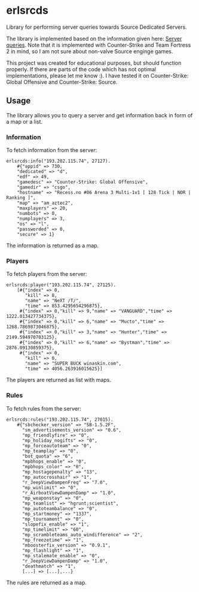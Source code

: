# erlsrcds
Library for performing server queries towards Source Dedicated Servers.

The library is implemented based on the information given here: [Server queries](https://developer.valvesoftware.com/wiki/Server_queries). Note that it is implemented with Counter-Strike and Team Fortress 2 in mind, so I am not sure about non-valve Source enginge games.

This project was created for educational purposes, but should function properly.
If there are parts of the code which has not optimal implementations, please let me know :). I have tested it on Counter-Strike: Global Offensive and Counter-Strike: Source.

## Usage
The library allows you to query a server and get information back in form of a map or a list.

### Information
To fetch information from the server:

    erlsrcds:info("193.202.115.74", 27127).
        #{"appid" => 730,
        "dedicated" => "d",
        "edf" => 49,
        "gamedesc" => "Counter-Strike: Global Offensive",
        "gamedir" => "csgo",
        "hostname" => "Recess.no #06 Arena 3 Multi-1v1 [ 128 Tick | NOR | Ranking ]",
        "map" => "am_aztec2",
        "maxplayers" => 20,
        "numbots" => 0,
        "numplayers" => 3,
        "os" => "l",
        "passworded" => 0,
        "secure" => 1}

The information is returned as a map.


### Players
To fetch players from the server:

    erlsrcds:player("193.202.115.74", 27125).
        [#{"index" => 0,
           "kill" => 8,
           "name" => "NeXT /T/",
           "time" => 853.4295654296875},
         #{"index" => 0,"kill" => 9,"name" => "VANGUARD","time" => 1222.013427734375},
         #{"index" => 0,"kill" => 6,"name" => "Mucto","time" => 1268.7869873046875},
         #{"index" => 0,"kill" => 3,"name" => "Hunter","time" => 2149.594970703125},
         #{"index" => 0,"kill" => 6,"name" => "Bystman","time" => 2876.09130859375},
         #{"index" => 0,
           "kill" => 0,
           "name" => "SUPER BUCK winaskin.com",
           "time" => 4056.263916015625}]

The players are returned as list with maps.

### Rules
To fetch rules from the server:

    erlsrcds:rules("193.202.115.74", 27015).
        #{"sbchecker_version" => "SB-1.5.2F",
          "sm_advertisements_version" => "0.6",
          "mp_friendlyfire" => "0",
          "mp_holiday_nogifts" => "0",
          "mp_forceautoteam" => "0",
          "mp_teamplay" => "0",
          "bot_quota" => "6",
          "mpbhops_enable" => "0",
          "mpbhops_color" => "0",
          "mp_hostagepenalty" => "13",
          "mp_autocrosshair" => "1",
          "r_JeepViewDampenFreq" => "7.0",
          "mp_winlimit" => "0",
          "r_AirboatViewDampenDamp" => "1.0",
          "mp_weaponstay" => "0",
          "mp_teamlist" => "hgrunt;scientist",
          "mp_autoteambalance" => "0",
          "mp_startmoney" => "1337",
          "mp_tournament" => "0",
          "slopefix_enable" => "1",
          "mp_timelimit" => "60",
          "mp_scrambleteams_auto_windifference" => "2",
          "mp_freezetime" => "1",
          "mboosterfix_version" => "0.9.1",
          "mp_flashlight" => "1",
          "mp_stalemate_enable" => "0",
          "r_JeepViewDampenDamp" => "1.0",
          "deathmatch" => "1",
          [...] => [...],...}

The rules are returned as a map.
